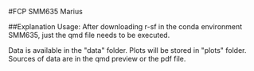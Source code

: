 #FCP SMM635 Marius

##Explanation 
Usage: After downloading r-sf in the conda environment SMM635, just the qmd file needs to be executed.

Data is available in the "data" folder. Plots will be stored in "plots" folder.
Sources of data are in the qmd preview or the pdf file.